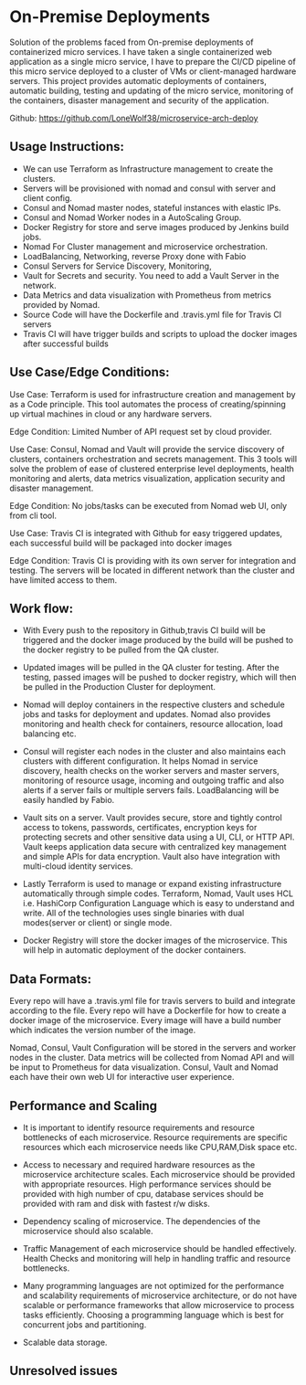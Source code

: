# On-Premise Deployments

Solution of the problems faced from On-premise deployments of containerized micro services. I have taken a single containerized web application as a single micro service, I have to prepare the CI/CD pipeline of this micro service deployed to a cluster of VMs or client-managed hardware servers. This project provides automatic deployments of containers, automatic building, testing and updating of the micro service, monitoring of the containers, disaster management and security of the application.

Github: https://github.com/LoneWolf38/microservice-arch-deploy

## Usage Instructions:

- We can use Terraform as Infrastructure management to create the clusters.
- Servers will be provisioned with nomad and consul with server and client config.
- Consul and Nomad master nodes, stateful instances with elastic IPs.
- Consul and Nomad Worker nodes in a AutoScaling Group.
- Docker Registry for store and serve images produced by Jenkins build jobs.
- Nomad For Cluster management and microservice orchestration.
- LoadBalancing, Networking, reverse Proxy done with Fabio
- Consul Servers for Service Discovery, Monitoring, 
- Vault for Secrets and security. You need to add a Vault Server in the network.
- Data Metrics and data visualization with Prometheus from metrics provided by Nomad.
- Source Code will have the Dockerfile and .travis.yml file for Travis CI servers
- Travis CI will have trigger builds and scripts to upload the docker images after successful builds


## Use Case/Edge Conditions:

Use Case: Terraform is used for infrastructure creation and management by as a Code principle. This tool automates the process of creating/spinning up virtual machines in cloud or any hardware servers. 

Edge Condition: Limited Number of API request set by cloud provider. 

Use Case: Consul, Nomad and Vault will provide the service discovery of clusters, containers orchestration and secrets management. This 3 tools will solve the problem of ease of clustered enterprise level deployments, health monitoring and alerts, data metrics visualization, application security and disaster management.

Edge Condition: No jobs/tasks can be executed from Nomad web UI, only from cli tool. 

Use Case: Travis CI is integrated with Github for easy triggered updates, each successful build will be packaged into docker images 

Edge Condition: Travis CI is providing with its own server for integration and testing. The servers will be located in different network than the cluster and have limited access to them.


## Work flow:
- With Every push to the repository in Github,travis CI build will be triggered and the docker image produced by the build will be pushed to the docker registry to be pulled from the QA cluster. 

- Updated images will be pulled in the QA cluster for testing. After the testing, passed images will be pushed to docker registry, which will then be pulled in the Production Cluster for deployment.
 
- Nomad will deploy containers in the respective clusters and schedule jobs and tasks for deployment and updates.
Nomad also provides monitoring and health check for containers, resource allocation, load balancing etc.

- Consul will register each nodes in the cluster and also maintains each clusters with different configuration. It helps Nomad in service discovery, health checks on the worker servers and master servers, monitoring of resource usage, incoming and outgoing traffic and also alerts if a server fails or multiple servers fails. LoadBalancing will be easily handled by Fabio.

- Vault sits on a server. Vault provides secure, store and tightly control access to tokens, passwords, certificates, encryption keys for protecting secrets and other sensitive data using a UI, CLI, or HTTP API. Vault keeps application data secure with centralized key management and simple APIs for data encryption. Vault also have integration with multi-cloud identity services.

- Lastly Terraform is used to manage or expand existing infrastructure automatically through simple codes. Terraform, Nomad, Vault uses HCL i.e. HashiCorp Configuration Language which is easy to understand and write. All of the technologies uses single binaries with dual modes(server or client) or single mode.

- Docker Registry will store the docker images of the microservice. This will help in automatic deployment of the docker containers.


## Data Formats:
Every repo will have a .travis.yml file for travis servers to build and integrate according to the file.
Every repo will have a Dockerfile for how to create a docker image of the microservice.
Every image will have a build number which indicates the version number of the image.

Nomad, Consul, Vault Configuration will be stored in the servers and worker nodes in the cluster.
Data metrics will be collected from Nomad API and will be input to Prometheus for data visualization.
Consul, Vault and Nomad each have their own web UI for interactive user experience. 

## Performance and Scaling

- It is important to identify resource requirements and resource bottlenecks of each microservice. Resource requirements are specific resources which each microservice needs like CPU,RAM,Disk space etc.

- Access to necessary and required hardware resources as the microservice architecture scales. Each microservice should be provided with appropriate resources. High performance services should be provided with high number of cpu, database services should be provided with ram and disk with fastest r/w disks.

- Dependency scaling of microservice. The dependencies of the microservice should also scalable. 

- Traffic Management of each microservice should be handled effectively. Health Checks and monitoring will help in handling traffic and resource bottlenecks.

- Many programming languages are not optimized for the performance and scalability requirements of microservice architecture, or do not have scalable or performance frameworks that allow microservice to process tasks efficiently. Choosing a programming language which is best for concurrent jobs and partitioning. 

- Scalable data storage. 


## Unresolved issues 
